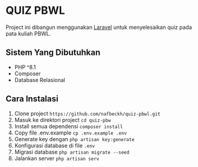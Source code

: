 # QUIZ PBWL
Project ini dibangun menggunakan <a href="https://laravel.com">Laravel</a> untuk menyelesaikan quiz pada pata kuliah PBWL.

## Sistem Yang Dibutuhkan
- PHP ^8.1
- Composer
- Database Relasional

## Cara Instalasi
1. Clone project `https://github.com/nafbeckh/quiz-pbwl.git` 
2. Masuk ke direktori project `cd quiz-pbw` 
3. Install semua dependensi `composer install` 
4. Copy file .env.example `cp .env.example .env`
5. Generate key dengan `php artisan key:generate`
6. Konfigurasi database di file `.env`
7. Migrasi database `php artisan migrate --seed`
8. Jalankan server `php artisan serv`
